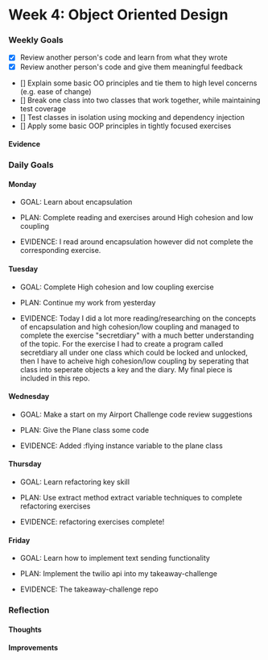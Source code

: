 # Week 4: Object Oriented Design

### Weekly Goals
- [x] Review another person's code and learn from what they wrote
- [x] Review another person's code and give them meaningful feedback
- [] Explain some basic OO principles and tie them to high level concerns (e.g. ease of change) 
- [] Break one class into two classes that work together, while maintaining test coverage
- [] Test classes in isolation using mocking and dependency injection
- [] Apply some basic OOP principles in tightly focused exercises
 
#### Evidence

### Daily Goals
#### Monday
* GOAL: Learn about encapsulation 

* PLAN: Complete reading and exercises around High cohesion and low coupling

* EVIDENCE: I read around encapsulation however did not complete the corresponding exercise.

#### Tuesday
* GOAL: Complete High cohesion and low coupling exercise

* PLAN: Continue my work from yesterday

* EVIDENCE: Today I did a lot more reading/researching on the concepts of encapsulation and high cohesion/low coupling and managed to complete the exercise "secretdiary" with a much better understanding of the topic. For the exercise I had to create a program called secretdiary all under one class which could be locked and unlocked, then I have to acheive high cohesion/low coupling by seperating that class into seperate objects a key and the diary. My final piece is included in this repo.

#### Wednesday
* GOAL: Make a start on my Airport Challenge code review suggestions

* PLAN: Give the Plane class some code

* EVIDENCE: Added :flying instance variable to the plane class

#### Thursday
* GOAL: Learn refactoring key skill

* PLAN: Use extract method extract variable techniques to complete refactoring exercises

* EVIDENCE: refactoring exercises complete!

#### Friday
* GOAL: Learn how to implement text sending functionality

* PLAN: Implement the twilio api into my takeaway-challenge

* EVIDENCE: The takeaway-challenge repo

### Reflection
#### Thoughts


#### Improvements
